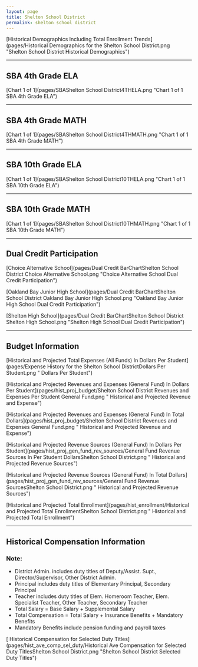 ```yaml
---
layout: page
title: Shelton School District
permalink: shelton school district
---
```



[Historical Demographics Including Total Enrollment Trends](pages/Historical Demographics for the Shelton School District.png "Shelton School District Historical Demographics")

___

## SBA 4th Grade ELA

[Chart 1 of 1](pages/SBAShelton School District4THELA.png "Chart 1 of 1 SBA 4th Grade ELA")


___

## SBA 4th Grade MATH

[Chart 1 of 1](pages/SBAShelton School District4THMATH.png "Chart 1 of 1 SBA 4th Grade MATH")


___

## SBA 10th Grade ELA

[Chart 1 of 1](pages/SBAShelton School District10THELA.png "Chart 1 of 1 SBA 10th Grade ELA")


___

## SBA 10th Grade MATH

[Chart 1 of 1](pages/SBAShelton School District10THMATH.png "Chart 1 of 1 SBA 10th Grade MATH")


___

## Dual Credit Participation

[Choice Alternative School](pages/Dual Credit BarChartShelton School District Choice Alternative School.png "Choice Alternative School Dual Credit Participation")

[Oakland Bay Junior High School](pages/Dual Credit BarChartShelton School District Oakland Bay Junior High School.png "Oakland Bay Junior High School Dual Credit Participation")

[Shelton High School](pages/Dual Credit BarChartShelton School District Shelton High School.png "Shelton High School Dual Credit Participation")


___

## Budget Information

[Historical and Projected Total Expenses (All Funds) In Dollars Per Student](pages/Expense History for the Shelton School DistrictDollars Per Student.png " Dollars Per Student")

[Historical and Projected Revenues and Expenses (General Fund) In Dollars Per Student](pages/hist_proj_budget/Shelton School District Revenues and Expenses Per Student General Fund.png " Historical and Projected Revenue and Expense")

[Historical and Projected Revenues and Expenses (General Fund) In Total Dollars](pages/hist_proj_budget/Shelton School District Revenues and Expenses General Fund.png " Historical and Projected Revenue and Expense")

[Historical and Projected Revenue Sources (General Fund) In Dollars Per Student](pages/hist_proj_gen_fund_rev_sources/General Fund Revenue Sources In Per Student DollarsShelton School District.png " Historical and Projected Revenue Sources")

[Historical and Projected Revenue Sources (General Fund) In Total Dollars](pages/hist_proj_gen_fund_rev_sources/General Fund Revenue SourcesShelton School District.png " Historical and Projected Revenue Sources")

[Historical and Projected Total Enrollment](pages/hist_enrollment/Historical and Projected Total EnrollmentShelton School District.png " Historical and Projected Total Enrollment")


___

## Historical Compensation Information
### Note:
- District Admin. includes duty titles of Deputy/Assist. Supt., Director/Supervisor, Other District Admin.
- Principal includes duty titles of Elementary Principal, Secondary Principal
- Teacher includes duty titles of Elem. Homeroom Teacher, Elem. Specialist Teacher, Other Teacher, Secondary Teacher
- Total Salary = Base Salary + Supplemental Salary
- Total Compensation = Total Salary + Insurance Benefits + Mandatory Benefits
- Mandatory Benefits include pension funding and payroll taxes

[ Historical Compensation for Selected Duty Titles](pages/hist_ave_comp_sel_duty/Historical Ave Compensation for Selected Duty TitlesShelton School District.png "Shelton School District Selected Duty Titles")

